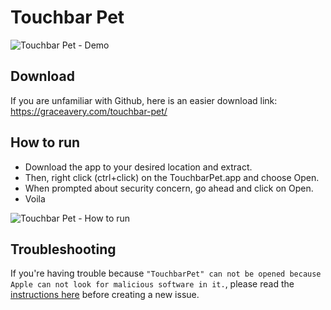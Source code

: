 # Touchbar Pet

![Touchbar Pet - Demo](demo/demo.gif)

## Download

If you are unfamiliar with Github, here is an easier download link: https://graceavery.com/touchbar-pet/

## How to run

* Download the app to your desired location and extract.
* Then, right click (ctrl+click) on the TouchbarPet.app and choose Open.
* When prompted about security concern, go ahead and click on Open.
* Voila

![Touchbar Pet - How to run](demo/how-to-run.gif)


## Troubleshooting

If you're having trouble because `"TouchbarPet" can not be opened because Apple can not look for malicious software in it.`, please read the [instructions here](https://github.com/graceavery/tamagotchiTemp/issues/15) before creating a new issue.
